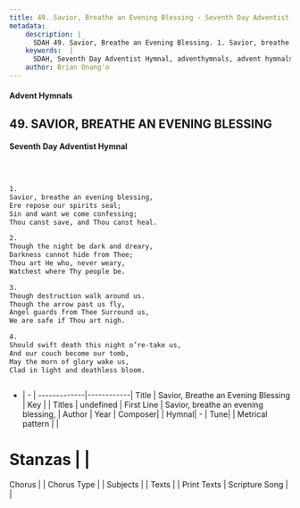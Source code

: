 ```yaml
---
title: 49. Savior, Breathe an Evening Blessing - Seventh Day Adventist Hymnal
metadata:
    description: |
      SDAH 49. Savior, Breathe an Evening Blessing. 1. Savior, breathe an evening blessing, Ere repose our spirits seal; Sin and want we come confessing; Thou canst save, and Thou canst heal.
    keywords:  |
      SDAH, Seventh Day Adventist Hymnal, adventhymnals, advent hymnals, Savior, Breathe an Evening Blessing, Savior, breathe an evening blessing, 
    author: Brian Onang'o
---
```


#### Advent Hymnals
## 49. SAVIOR, BREATHE AN EVENING BLESSING
#### Seventh Day Adventist Hymnal

```txt



1.
Savior, breathe an evening blessing,
Ere repose our spirits seal;
Sin and want we come confessing;
Thou canst save, and Thou canst heal.

2.
Though the night be dark and dreary,
Darkness cannot hide from Thee;
Thou art He who, never weary,
Watchest where Thy people be.

3.
Though destruction walk around us.
Though the arrow past us fly,
Angel guards from Thee Surround us,
We are safe if Thou art nigh.

4.
Should swift death this night o’re-take us,
And our couch become our tomb,
May the morn of glory wake us,
Clad in light and deathless bloom.



```

- |   -  |
-------------|------------|
Title | Savior, Breathe an Evening Blessing |
Key |  |
Titles | undefined |
First Line | Savior, breathe an evening blessing, |
Author | 
Year | 
Composer|  |
Hymnal|  - |
Tune|  |
Metrical pattern | |
# Stanzas |  |
Chorus |  |
Chorus Type |  |
Subjects |  |
Texts |  |
Print Texts | 
Scripture Song |  |
  
